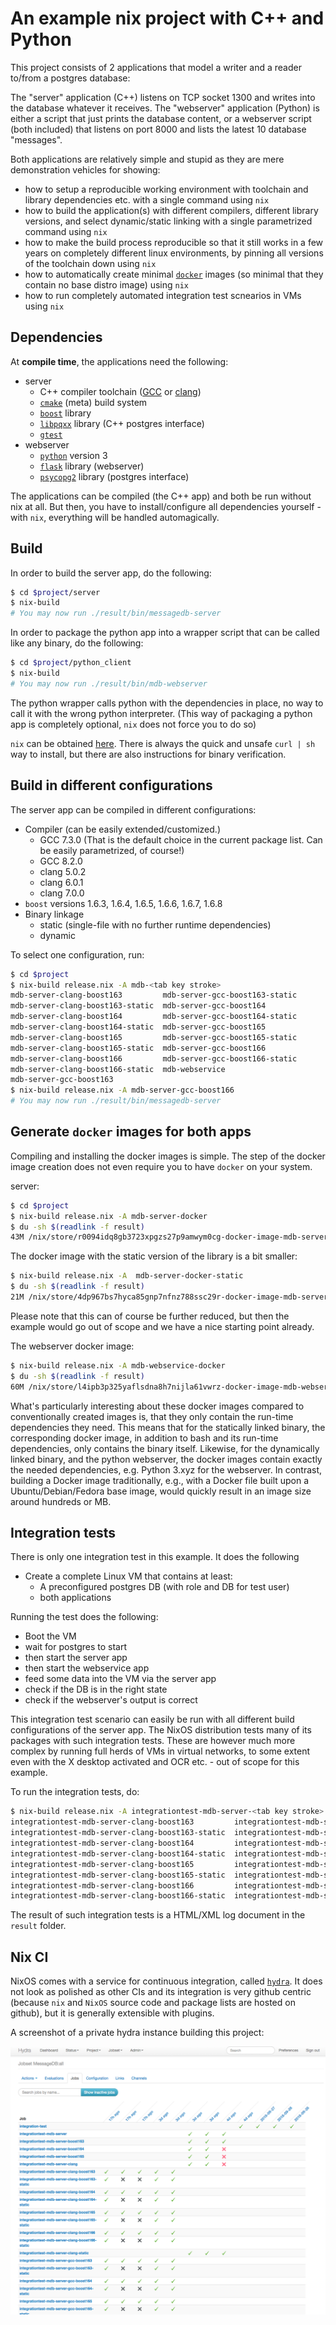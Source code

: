 # An example nix project with C++ and Python

This project consists of 2 applications that model a writer and a reader to/from a postgres database:

The "server" application (C++) listens on TCP socket 1300 and writes into the database whatever it receives.
The "webserver" application (Python) is either a script that just prints the database content, or a webserver script (both included) that listens on port 8000 and lists the latest 10 database "messages".

Both applications are relatively simple and stupid as they are mere demonstration vehicles for showing:

- how to setup a reproducible working environment with toolchain and library dependencies etc. with a single command using `nix`
- how to build the application(s) with different compilers, different library versions, and select dynamic/static linking with a single parametrized command using `nix`
- how to make the build process reproducible so that it still works in a few years on completely different linux environments, by pinning all versions of the toolchain down using `nix`
- how to automatically create minimal [`docker`](https://www.docker.com/) images (so minimal that they contain no base distro image) using `nix`
- how to run completely automated integration test scnearios in VMs using `nix`


## Dependencies

At **compile time**, the applications need the following:

- server
  - C++ compiler toolchain ([GCC](https://gcc.gnu.org/) or [clang](https://clang.llvm.org/))
  - [`cmake`](https://cmake.org/) (meta) build system
  - [`boost`](https://www.boost.org/) library
  - [`libpqxx`](http://pqxx.org/development/libpqxx) library (C++ postgres interface)
  - [`gtest`](https://github.com/google/googletest)
- webserver
  - [`python`](https://www.python.org/) version 3
  - [`flask`](http://flask.pocoo.org/) library (webserver)
  - [`psycopg2`](http://initd.org/psycopg/) library (postgres interface)

The applications can be compiled (the C++ app) and both be run without nix at all.
But then, you have to install/configure all dependencies yourself - with `nix`, everything will be handled automagically.

## Build

In order to build the server app, do the following:

```bash
$ cd $project/server
$ nix-build
# You may now run ./result/bin/messagedb-server
```

In order to package the python app into a wrapper script that can be called like any binary, do the following:

```bash
$ cd $project/python_client
$ nix-build
# You may now run ./result/bin/mdb-webserver 
```

The python wrapper calls python with the dependencies in place, no way to call it with the wrong python interpreter. 
(This way of packaging a python app is completely optional, `nix` does not force you to do so)

`nix` can be obtained [here](https://nixos.org/nix/download.html).
There is always the quick and unsafe `curl | sh` way to install, but there are also instructions for binary verification.

## Build in different configurations

The server app can be compiled in different configurations:

- Compiler (can be easily extended/customized.)
   - GCC 7.3.0 (That is the default choice in the current package list. Can be easily parametrized, of course!)
   - GCC 8.2.0
   - clang 5.0.2
   - clang 6.0.1
   - clang 7.0.0
- `boost` versions 1.6.3, 1.6.4, 1.6.5, 1.6.6, 1.6.7, 1.6.8
- Binary linkage
   - static (single-file with no further runtime dependencies)
   - dynamic
   
To select one configuration, run:

```bash
$ cd $project
$ nix-build release.nix -A mdb-<tab key stroke>
mdb-server-clang-boost163         mdb-server-gcc-boost163-static
mdb-server-clang-boost163-static  mdb-server-gcc-boost164
mdb-server-clang-boost164         mdb-server-gcc-boost164-static
mdb-server-clang-boost164-static  mdb-server-gcc-boost165
mdb-server-clang-boost165         mdb-server-gcc-boost165-static
mdb-server-clang-boost165-static  mdb-server-gcc-boost166
mdb-server-clang-boost166         mdb-server-gcc-boost166-static
mdb-server-clang-boost166-static  mdb-webservice
mdb-server-gcc-boost163
$ nix-build release.nix -A mdb-server-gcc-boost166
# You may now run ./result/bin/messagedb-server
```

## Generate `docker` images for both apps

Compiling and installing the docker images is simple.
The step of the docker image creation does not even require you to have `docker` on your system.

server:

```bash
$ cd $project
$ nix-build release.nix -A mdb-server-docker
$ du -sh $(readlink -f result)
43M	/nix/store/r0094idq8gb3723xpgzs27p9amwym0cg-docker-image-mdb-server.tar.gz
```

The docker image with the static version of the library is a bit smaller:

```bash
$ nix-build release.nix -A  mdb-server-docker-static
$ du -sh $(readlink -f result)
21M	/nix/store/4dp967bs7hyca85gnp7nfnz788ssc29r-docker-image-mdb-server.tar.gz
```

Please note that this can of course be further reduced, but then the example would go out of scope and we have a nice starting point already.

The webserver docker image:

```bash
$ nix-build release.nix -A mdb-webservice-docker
$ du -sh $(readlink -f result)
60M	/nix/store/l4ipb3p325yaflsdna8h7nijla61vwrz-docker-image-mdb-webservice.tar.gz
```

What's particularly interesting about these docker images compared to conventionally created images is, that they only contain the run-time dependencies they need.
This means that for the statically linked binary, the corresponding docker image, in addition to bash and its run-time dependencies, only contains the binary itself. Likewise, for the dynamically linked binary, and the python webserver, the docker images contain exactly the needed dependencies, e.g. Python 3.xyz for the webserver.
In contrast, building a Docker image traditionally, e.g., with a Docker file built upon a Ubuntu/Debian/Fedora base image, would quickly result in an image size around hundreds or MB.

## Integration tests

There is only one integration test in this example.
It does the following

- Create a complete Linux VM that contains at least:
  - A preconfigured postgres DB (with role and DB for test user)
  - both applications
  
Running the test does the following:
  - Boot the VM
  - wait for postgres to start
  - then start the server app
  - then start the webservice app
  - feed some data into the VM via the server app
  - check if the DB is in the right state
  - check if the webserver's output is correct
  
This integration test scenario can easily be run with all different build configurations of the server app.
The NixOS distribution tests many of its packages with such integration tests.
These are however much more complex by running full herds of VMs in virtual networks, to some extent even with the X desktop activated and OCR etc. - out of scope for this example.

To run the integration tests, do:

```bash
$ nix-build release.nix -A integrationtest-mdb-server-<tab key stroke>
integrationtest-mdb-server-clang-boost163         integrationtest-mdb-server-gcc-boost163
integrationtest-mdb-server-clang-boost163-static  integrationtest-mdb-server-gcc-boost163-static
integrationtest-mdb-server-clang-boost164         integrationtest-mdb-server-gcc-boost164
integrationtest-mdb-server-clang-boost164-static  integrationtest-mdb-server-gcc-boost164-static
integrationtest-mdb-server-clang-boost165         integrationtest-mdb-server-gcc-boost165
integrationtest-mdb-server-clang-boost165-static  integrationtest-mdb-server-gcc-boost165-static
integrationtest-mdb-server-clang-boost166         integrationtest-mdb-server-gcc-boost166
integrationtest-mdb-server-clang-boost166-static  integrationtest-mdb-server-gcc-boost166-static
```

The result of such integration tests is a HTML/XML log document in the `result` folder.

## Nix CI

NixOS comes with a service for continuous integration, called [`hydra`](https://github.com/NixOS/hydra).
It does not look as polished as other CIs and its integration is very github centric (because `nix` and `NixOS` source code and package lists are hosted on github), but it is generally extensible with plugins.

A screenshot of a private hydra instance building this project:

![Running hydra instance on this project in action](doc/hydra_nix_example.png)

